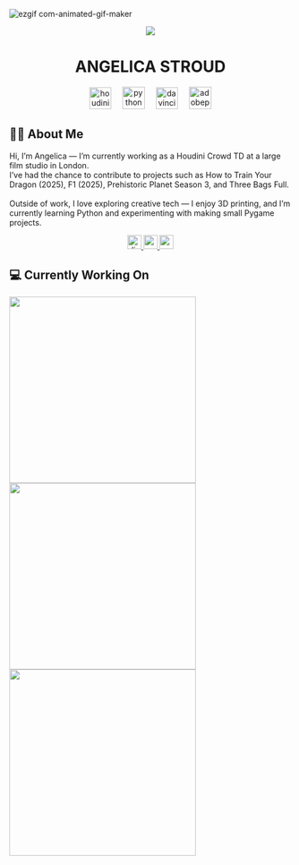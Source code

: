 
![ezgif com-animated-gif-maker](https://github.com/user-attachments/assets/b5f0d96c-6ea0-44e1-aa3a-700a739d250d)

<div align="center">
  <img src="https://visitor-badge.laobi.icu/badge?page_id=angelicagif.angelicagif&right_color=black"  />
</div>
<h1 align="center">ANGELICA STROUD</h1>

<div align="center">
  <img src="https://i.postimg.cc/wMds9RLx/houdini-skillicon.png" height="39" alt="houdini logo"  />
  <img width="12" />
  <img src="https://skillicons.dev/icons?i=py" height="40" alt="python logo"  />
  <img width="12" />
  <img src="https://i.postimg.cc/HLHK86m2/davinci-skillicon.png" height="39" alt="davinciresolve logo"  />
  <img width="12" />
  <img src="https://skillicons.dev/icons?i=ps" height="40" alt="adobephotoshop logo"  />
</div>




<h2>👩‍💻  About Me</h2>
<p align="left">Hi, I’m Angelica — I’m currently working as a Houdini Crowd TD at a large film studio in London.<br>I’ve had the chance to contribute to projects such as How to Train Your Dragon (2025), F1 (2025), Prehistoric Planet Season 3, and Three Bags Full.<br><br>Outside of work, I love exploring creative tech — I enjoy 3D printing, and I’m currently learning Python and experimenting with making small Pygame projects.</p>

<div align="center">
  <a href="angiegutz" target="_blank">
    <img src="https://img.shields.io/static/v1?message=Discord&logo=discord&label=&color=7289DA&logoColor=white&labelColor=&style=for-the-badge" height="25" alt="discord logo"  />
  </a>
  <a href="https://www.youtube.com/@angelica8790" target="_blank">
    <img src="https://img.shields.io/static/v1?message=Youtube&logo=youtube&label=&color=FF0000&logoColor=white&labelColor=&style=for-the-badge" height="25" alt="youtube logo"  />
  </a>
  <a href="https://www.imdb.com/name/nm15378608/" target="_blank">
  <img src="https://img.shields.io/static/v1?message=IMDB&logo=https://en.m.wikipedia.org/wiki/File:IMDB_Logo_2016.png&label=&color=FFCC00&style=for-the-badge" height="25" />
  </a>
</div>

<h2>💻 Currently Working On</h2>
<div>
  <a href="https://github.com/ewanp-dev/PlatformerShooter"><img align="center" width="333em" src="https://github-readme-stats.vercel.app/api/pin/?username=angelicagif&repo=PlatformerShooter&theme=calm_pink&hide_border=true&border_radius=20"/></a>
  <a href="https://github.com/angelicagif/FlappyBird"><img align="center" width="333em" src="https://github-readme-stats.vercel.app/api/pin/?username=angelicagif&repo=FlappyBird&theme=calm_pink&hide_border=true&border_radius=20"/></a>
  <a href="https://github.com/angelicagif/Houdini"><img align="center" width="333em" src="https://github-readme-stats.vercel.app/api/pin/?username=angelicagif&repo=Houdini&theme=calm_pink&hide_border=true&border_radius=20"/></a>
</div>


